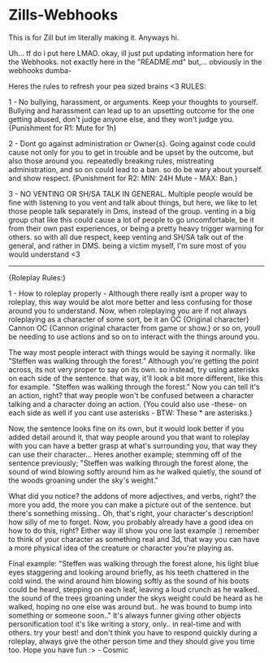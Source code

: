 # Zills-Webhooks
This is for Zill but im literally making it. Anyways hi. 

Uh... tf do i put here LMAO. okay, ill just put updating information here for the Webhooks. 
not exactly here in the "README.md" but,... obviously in the webhooks dumba-

Heres the rules to refresh your pea sized brains <3 
RULES: 

1 - No bullying, harassment, or arguments. Keep your thoughts to yourself. 
Bullying and harassment can lead up to an upsetting outcome for the one getting abused,  don't judge anyone else, and they won't judge you. {Punishment for R1: Mute for 1h} 

2 - Dont go against administration or Owner{s}. 
Going against code could cause not only for you to get in trouble and be upset by the outcome, but also those around you. repeatedly breaking rules, mistreating administration, and so on could lead to a ban. so do be wary about yourself. and show respect. {Punishment for R2: MIN: 24H Mute - MAX: Ban.} 

3 - NO VENTING OR SH/SA TALK IN GENERAL. 
Multiple people would be fine with listening to you vent and talk about things, but here, we like to let those people talk separately in Dms, instead of the group. venting in a big group chat like this could cause a lot of people to go uncomfortable, be it from their own past experiences, or being a pretty heavy trigger warning for others. so with all due respect, keep venting and SH/SA talk out of the general, and rather in DMS. being a victim myself, I'm sure most of you would understand <3 

---------------------------------------------------------------------------------------------
{Roleplay Rules:}

1 - How to roleplay properly -
Although there really isnt a proper way to roleplay, this way would be alot more better and less confusing for those around you to understand. Now, when roleplaying you are if not always roleplaying as a character of some sort, be it an OC {Original character} Cannon OC {Cannon original character from game or show.} or so on,  youll be needing to use actions and so on to interact with the things around you.

The way most people interact with things would be saying it normally. like 
"Steffen was walking through the forest." 
Although you're getting the point across, its not very proper to say on its own. 
so instead, try using asterisks on each side of the sentence. that way, it'll look a bit more different, like this for example. 
"Steffen was walking through the forest." Now you can tell it's an action, right? that way people won't be confused between a character talking and a character doing an action. {You could also use -these- on each side as well if you cant use asterisks - BTW: These * are asterisks.}

Now, the sentence looks fine on its own, but it would look better if you added detail around it, that way people around you that want to roleplay with you can have a better grasp at what's surrounding you, that way they can use their character... Heres another example; stemming off of the sentence previously; 
"Steffen was walking through the forest alone,  the sound of wind blowing softly around him as he walked quietly, the sound of the woods groaning under the sky's weight."

What did you notice? the addons of more adjectives, and verbs, right? the more you add, the more you can make a picture out of the sentence. but there's something missing.. Oh, that's right, your character's description! how silly of me to forget. Now, you probably already have a good idea on how to do this, right? Either way ill show you one last example :) remember to think of your character as something real and 3d, that way you can have a more physical idea of the creature or character you're playing as. 

Final example: 
"Steffen was walking through the forest alone, his light blue eyes staggering and looking around briefly, as his teeth chattered in the cold wind. the wind around him blowing softly as the sound of his boots could be heard, stepping on each leaf, leaving a loud crunch as he walked. the sound of the trees groaning under the skys weight could be heard as he walked, hoping no one else was around but.. he was bound to bump into something or someone soon.."
It's always funner giving other objects personification too! it's like writing a story, only.. in real-time and with others. try your best! and don't think you have to respond quickly during a roleplay, always give the other person time and they should give you time too. Hope you have fun :> - Cosmic 
